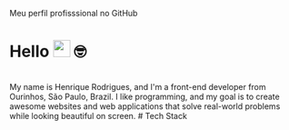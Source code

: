 Meu perfil profisssional no GitHub
# Hello <img src="https://media.giphy.com/media/hvRJCLFzcasrR4ia7z/giphy.gif" width="30"> 🤓
<br/>
My name is Henrique Rodrigues, and I'm a front-end developer from Ourinhos, São Paulo, Brazil. I like programming, and my goal is to create awesome websites and web applications that solve real-world problems while looking beautiful on screen.
# Tech Stack
